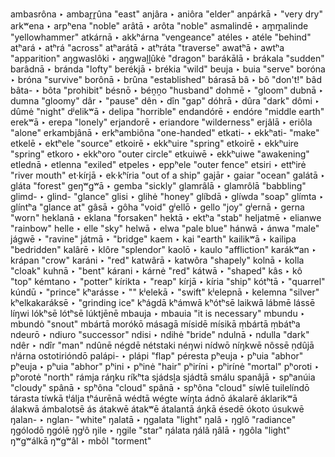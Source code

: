 ambasrôna ‣ ambar̭r̭ûna "east"
anjâra ‣ aniôra "elder"
anpárkā ‣ "very dry"
arkʷena ‣ arpʰena "noble"
arâtā ‣ arôta "noble"
asmalindē ‣ am̭m̭alinde "yellowhammer"
atkárnā ‣ akkʰárna "vengeance"
atéles ‣ atéle "behind"
atʰará ‣ atʰrá "across"
atʰarátā ‣ atʰráta "traverse"
awatʰā ‣ awtʰa "apparition"
aŋgwaslôki ‣ aŋgwaḽḽûkė "dragon"
barákālā ‣ brákala "sudden"
barâdnā ‣ bránda "lofty"
berékjā ‣ brékia "wild"
beuja ‣ buia "serve"
boróna ‣ bróna "survive"
borônā ‣ brûna "established"
bárasā
bâ ‣ bô "don't!"
bâd
bâta- ‣ bôta "prohibit"
bésnō ‣ béṋṋo "husband"
dohmē ‣ "gloom"
dubnā ‣ dumna "gloomy"
dâr ‣ "pause"
dên ‣ dîn "gap"
dóhrā ‣ dûra "dark"
dômi ‣ dûmė "night"
dʲelikʷā ‣ delipa "horrible"
endandórē ‣ endóre "middle earth"
erekʷā ‣ erepa "lonely"
erjandorē ‣ eriandore "wilderness"
erjâlā ‣ eriôla "alone"
erkambjânā ‣ erkʰambiôna "one-handed"
etkati- ‣ ekkʰati- "make"
etkelē ‣ ektʰele "source"
etkoirē ‣ ekkʰuire "spring"
etkoirē ‣ ekkʰuire "spring"
etkoro ‣ ekkʰoro "outer circle"
etkuiwē ‣ ekkʰuiwe "awakening"
etlednā ‣ etlenna "exiled"
etpeles ‣ eppʰele "outer fence"
etsiri ‣ ettʰirė "river mouth"
et·kírjā ‣ ek·kʰíria "out of a ship"
gajār ‣ gaiar "ocean"
galátā ‣ gláta "forest"
geŋʷgʷā ‣ gemba "sickly"
glamrâlā ‣ glamrôlā "babbling"
glimd- ‣ glind- "glance"
glisi ‣ glihė "honey"
glíbdā ‣ glíwda "soap"
glímta ‣ glíntʰa "glance at"
gâsā ‣ gôha "void"
gʲellō ‣ gello "joy"
gʲernā ‣ gerna "worn"
heklanā ‣ eklana "forsaken"
hektā ‣ ektʰa "stab"
heljatmē ‣ elianwe "rainbow"
helle ‣ elle "sky"
helwā ‣ elwa "pale blue"
hánwā ‣ ánwa "male"
jágwē ‣ "ravine"
játmā ‣ "bridge"
kaem ‣ kai "earth"
kailikʷā ‣ kailipa "bedridden"
kalârē ‣ klôre "splendor"
kaolō ‣ kaulo "affliction"
karákʷan ‣ krápan "crow"
karáni ‣ "red"
katwârā ‣ katwôra "shapely"
kolnā ‣ kolla "cloak"
kuhnā ‣ "bent"
kárani ‣ kárnė "red"
kátwā ‣ "shaped"
kâs ‣ kô "top"
kémtano ‣ "potter"
kírikta ‣ "reap"
kírjā ‣ kíria "ship"
kótʰtā ‣ "quarrel"
kúndū ‣ "prince"
kʰarásse ‣ ""
kʲelekā ‣ "swift"
kʲelepnā ‣ kelemna "silver"
kʰelkakaráksē ‣ "grinding ice"
kʰágdā
kʰámwā
kʰótʰsē
laikwā
lábmē
lássē
líŋwi
lókʰsē
lótʰsē
lúktjēnē
mbauja ‣ mbauia "it is necessary"
mbundu ‣ mbundȯ "snout"
mbártā
morókō
másagā
mísidē
mísikā
ṃbártā
ṃbátʰa
ndeurō ‣ ndiuro "successor"
ndisi ‣ ndihė "bride"
ndulnā ‣ ndulla "dark"
ndêr ‣ ndîr "man"
ndûnē
négdē
nétstaki
néŋwi
nídwō
níŋkwē
nôssē
ṇdûjā
nʲárna
ostotirióndō
palápi- ‣ plápi "flap"
péresta
pʰeuja ‣ pʰuia "abhor"
pʰeuja ‣ pʰuia "abhor"
pʰini ‣ pʰinė "hair"
pʰiríni ‣ pʰirínė "mortal"
pʰoroti ‣ pʰorotė "north"
rámja
ráŋku
ríkʰta
sjádsḽa
sjádtā
smálu
spanâjā ‣ spʰanúia "cloudy"
spânā ‣ spʰôna "cloud"
spânā ‣ spʰôna "cloud"
síwlē
tuilelíndō
tárasta
tíwkā
tʲálja
tʰáurēnā
wédtā
wégte
wíŋta
ádnō
ákalarē
áklarikʷā
álakwā
ámbalotsē
ás
átakwē
átakʷē
átalantā
áŋkā
ésedē
ókoto
úsukwē
ŋalan- ‣ nglan- "white"
ŋalatā ‣ ŋgalata "light"
ŋalâ ‣ ŋglô "radiance"
ŋgólodō
ŋgólē
ŋgʲô
ŋile ‣ ŋgile "star"
ŋálata
ŋálâ
ŋâlā ‣ ŋgôla "light"
ŋʷgʷálkā
ŋʷgʷâl ‣ mbôl "torment"
